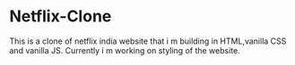 # Netflix-Clone
This is a clone of netflix india website that i m building in HTML,vanilla CSS and vanilla JS.
Currently i m working on styling of the website.
